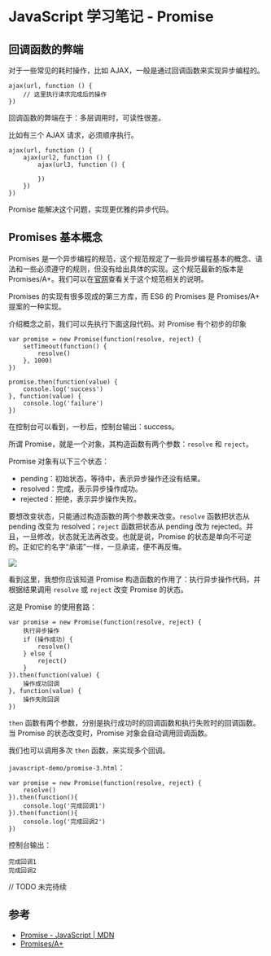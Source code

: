 # JavaScript 学习笔记 - Promise

## 回调函数的弊端

对于一些常见的耗时操作，比如 AJAX，一般是通过回调函数来实现异步编程的。

```
ajax(url, function () {
	// 这里执行请求完成后的操作
})
```

回调函数的弊端在于：多层调用时，可读性很差。

比如有三个 AJAX 请求，必须顺序执行。

```
ajax(url, function () {
	ajax(url2, function () {
		ajax(url3, function () {
	
		})
	})
})
```

Promise 能解决这个问题，实现更优雅的异步代码。

## Promises 基本概念

Promises 是一个异步编程的规范，这个规范规定了一些异步编程基本的概念、语法和一些必须遵守的规则，但没有给出具体的实现。这个规范最新的版本是 Promises/A+。我们可以在[官网](https://promisesaplus.com/)查看关于这个规范相关的说明。

Promises 的实现有很多现成的第三方库，而 ES6 的 Promises 是 Promises/A+ 提案的一种实现。

介绍概念之前，我们可以先执行下面这段代码。对 Promise 有个初步的印象

```
var promise = new Promise(function(resolve, reject) {
    setTimeout(function() {
        resolve()
    }, 1000)
})

promise.then(function(value) {
    console.log('success')
}, function(value) {
    console.log('failure')
})
```

在控制台可以看到，一秒后，控制台输出：success。

所谓 Promise，就是一个对象，其构造函数有两个参数：`resolve` 和 `reject`。

Promise 对象有以下三个状态：

* pending：初始状态，等待中，表示异步操作还没有结果。
* resolved：完成，表示异步操作成功。
* rejected：拒绝，表示异步操作失败。

要想改变状态，只能通过构造函数的两个参数来改变。`resolve` 函数把状态从 pending 改变为 resolved；`reject` 函数把状态从 pending 改为 rejected。并且，一旦修改，状态就无法再改变。也就是说，Promise 的状态是单向不可逆的。正如它的名字“承诺”一样，一旦承诺，便不再反悔。

![](http://cdn.chenjianhang.com/javascript-demo/promise-state.png)


看到这里，我想你应该知道 Promise 构造函数的作用了：执行异步操作代码，并根据结果调用 `resolve` 或 `reject` 改变 Promise 的状态。

这是 Promise 的使用套路：

```
var promise = new Promise(function(resolve, reject) {
    执行异步操作
    if (操作成功) {
        resolve()
    } else {
        reject()
    }
}).then(function(value) {
    操作成功回调
}, function(value) {
    操作失败回调
})
```

`then` 函数有两个参数，分别是执行成功时的回调函数和执行失败时的回调函数。当 Promise 的状态改变时，Promise 对象会自动调用回调函数。

我们也可以调用多次 `then` 函数，来实现多个回调。

`javascript-demo/promise-3.html`：

```
var promise = new Promise(function(resolve, reject) {
    resolve()
}).then(function(){
    console.log('完成回调1')
}).then(function(){
    console.log('完成回调2')
})
```

控制台输出：

```
完成回调1
完成回调2
```

// TODO 未完待续

## 参考

* [Promise - JavaScript | MDN](https://developer.mozilla.org/en-US/docs/Web/JavaScript/Reference/Global_Objects/Promise)
* [Promises/A+](https://promisesaplus.com/)